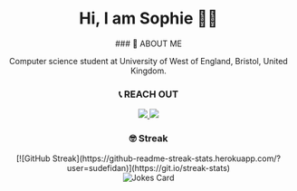 <div align="center">
  <h1>Hi, I am Sophie 👋🏻</h1>
  ### 🚀 ABOUT ME

  Computer science student at University of West of England, Bristol, United Kingdom.

  ### 📞 REACH OUT

<a href="https://www.linkedin.com/in/sudefidan/" target="_blank">
  <img src="https://img.shields.io/badge/LinkedIn-0077B5?style=for-the-badge&logo=linkedin&logoColor=white" />
</a>
<a href="https://sudefidan.github.io/portfolio/" target="_blank">
  <img src="https://img.shields.io/badge/website-000000?style=for-the-badge&logo=About.me&logoColor=white" />
</a>


### 🤓 Streak
<div align="center">
  [![GitHub Streak](https://github-readme-streak-stats.herokuapp.com/?user=sudefidan)](https://git.io/streak-stats)
</div>




<div align="center">
  <img src="https://readme-jokes.vercel.app/api" alt="Jokes Card" />
</div>
  
</div>


